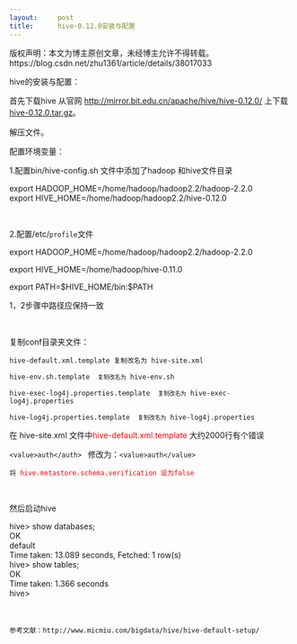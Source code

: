 ```yaml
---
layout:     post
title:      hive-0.12.0安装与配置
---
```

<div id="article_content" class="article_content clearfix csdn-tracking-statistics" data-pid="blog" data-mod="popu_307" data-dsm="post">
								<div class="article-copyright">
					版权声明：本文为博主原创文章，未经博主允许不得转载。					https://blog.csdn.net/zhu1361/article/details/38017033				</div>
								            <link rel="stylesheet" href="https://csdnimg.cn/release/phoenix/template/css/ck_htmledit_views-f76675cdea.css">
						<div class="htmledit_views" id="content_views">
                
<p>hive的安装与配置：</p>
<p>首先下载hive 从官网 <span style="font-size:14px;"><span style="line-height:22.85714340209961px;"></span></span><a href="http://mirror.bit.edu.cn/apache/hive/hive-0.12.0/" rel="nofollow" style="font-size:10.5pt;line-height:1.5;">http://mirror.bit.edu.cn/apache/hive/hive-0.12.0/</a> 上下载<a href="http://mirror.bit.edu.cn/apache/hive/hive-0.12.0/hive-0.12.0.tar.gz" rel="nofollow" style="font-size:10.5pt;line-height:1.5;">hive-0.12.0.tar.gz</a>。</p>
<p>解压文件。</p>
<p>配置环境变量：</p>
<p>1.配置bin/hive-config.sh 文件中添加了hadoop 和hive文件目录<br></p>
<p>export HADOOP_HOME=/home/hadoop/hadoop2.2/hadoop-2.2.0<br>
export HIVE_HOME=/home/hadoop/hadoop2.2/hive-0.12.0</p>
<p><br></p>
<p>2.配置/etc/<code>profile</code>文件</p>
<p>export HADOOP_HOME=/home/hadoop/hadoop2.2/hadoop-2.2.0<span><span><br></span></span></p>
<p><span><span>export </span><span class="attribute">HIVE_HOME</span><span>=/home/hadoop/hive-0.11.0 <br></span></span></p>
<p><span><span><span>export <span class="attribute">PATH</span><span>=$HIVE_HOME/bin:$PATH</span></span></span></span></p>
<p>1，2步骤中路径应保持一致</p>
<p><br></p>
<p>复制conf目录夹文件：</p>
<p><code class="plain">hive-default.xml.template 复制改名为 hive-site.xml</code><code class="plain"></code></p>
<p><code class="plain">hive-</code><code class="functions">env</code><code class="plain">.sh.template  <code class="plain">复制改名为</code> hive-</code><code class="functions">env</code><code class="plain">.sh</code></p>
<p><code class="plain">hive-</code><code class="functions">exec</code><code class="plain">-log4j.properties.template  <code class="plain">复制改名为</code> hive-</code><code class="functions">exec</code><code class="plain">-log4j.properties</code></p>
<p><code class="plain">hive-log4j.properties.template  <code class="plain">复制改名为</code> hive-log4j.properties</code></p>
<p>在 hive-site.xml 文件中<span style="color:#ff0000;">hive-default.xml.template</span> 大约2000行有个错误</p>
<p></p>
<p><code>&lt;value&gt;auth&lt;/auth&gt; </code> 修改为：<code>&lt;value&gt;auth&lt;/value&gt;</code></p>
<p><code>将 <span style="color:#ff0000;">hive.metastore.schema.verification 设为false</span><br></code></p>
<br><p>然后启动hive <br></p>
<p>hive&gt; show databases;<br>
OK<br>
default<br>
Time taken: 13.089 seconds, Fetched: 1 row(s)<br>
hive&gt; show tables;<br>
OK<br>
Time taken: 1.366 seconds<br>
hive&gt; <br><br><br><code class="plain"></code></p>
<p><code class="plain">参考文献：http://www.micmiu.com/bigdata/hive/hive-default-setup/<br></code></p>
<p><code class="plain"></code></p>
<div class="line alt1"><br></div>
<br><p></p>
            </div>
                </div>